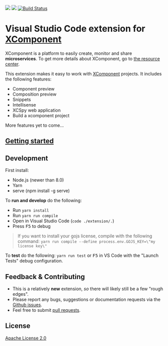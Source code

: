 [![](http://slack.xcomponent.com/badge.svg)](http://slack.xcomponent.com/)
[![](https://vsmarketplacebadge.apphb.com/version/xcomponent.xcomponent.svg)](https://marketplace.visualstudio.com/items?itemName=XComponent.xcomponent)
[![Build Status](https://travis-ci.org/xcomponent/vscode-xcomponent.svg?branch=master)](https://travis-ci.org/xcomponent/vscode-xcomponent)

# Visual Studio Code extension for [XComponent](http://www.xcomponent.com/)

XComponent is a platform to easily create, monitor and share **microservices**. To get more details about XComponent, go to [the resource center](https://github.com/xcomponent/xcomponent).

This extension makes it easy to work with [XComponent](http://www.xcomponent.com/) projects. It includes the following features:
* Component preview
* Composition preview
* Snippets
* Intellisense
* XCSpy web application
* Build a xcomponent project

More features yet to come...

## [Getting started](https://github.com/xcomponent/vscode-xcomponent/blob/master/extension/README.md)

## Development

First install:
* Node.js (newer than 8.0)
* Yarn
* serve (npm install -g serve)

To **run and develop** do the following:

* Run `yarn install`
* Run `yarn run compile`
* Open in Visual Studio Code (`code ./extension/.`)
* Press <kbd>F5</kbd> to debug

> If you want to install your gojs license, compile with the following command:
> `yarn run compile --define process.env.GOJS_KEY=\"my license key\"`

To **test** do the following: `yarn run test` or <kbd>F5</kbd> in VS Code with the "Launch Tests" debug configuration.

## Feedback & Contributing

 * This is a relatively **new** extension, _so_ there will likely still be a few "rough edges"\.
 * Please report any bugs, suggestions or documentation requests via the [Github issues](https://github.com/xcomponent/vscode-xcomponent/issues).
 * Feel free to submit [pull requests](https://github.com/xcomponent/vscode-xcomponent/pulls).
                
## License

[Apache License 2.0](https://raw.githubusercontent.com/xcomponent/vscode-xcomponent/master/LICENSE)